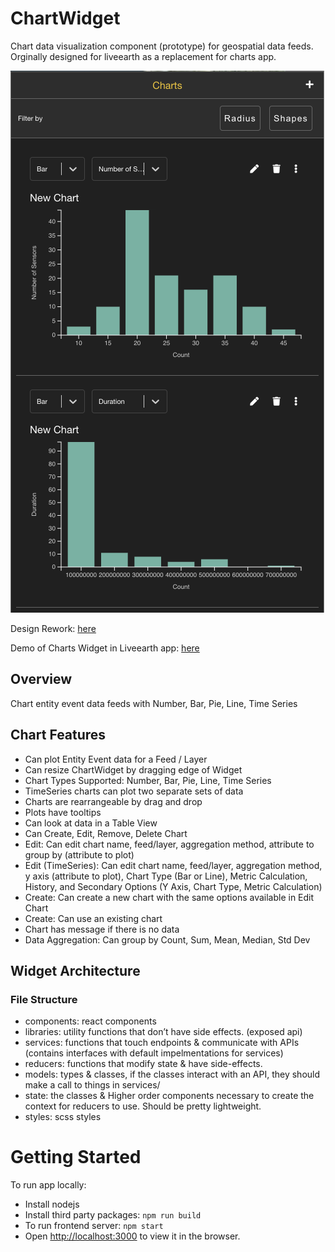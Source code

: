 
# ChartWidget
Chart data visualization component (prototype) for geospatial data feeds. Orginally designed for liveearth as a replacement for charts app.

![Charts Example UI](./media/ChartExampleUI.png)

Design Rework: [here](https://docs.google.com/presentation/d/1XuBSfyKTM-RdB8HzKc5j1Ga_krAomEZZXqDqXoEVPqo/edit?usp=sharing)

Demo of Charts Widget in Liveearth app: [here](https://drive.google.com/file/d/19Vsk0IXWofrrRB2lrHm07c0SLMpBVQHm/view?usp=share_link) 


## Overview
Chart entity event data feeds with Number, Bar, Pie, Line, Time Series

## Chart Features

- Can plot Entity Event data for a Feed / Layer
- Can resize ChartWidget by dragging edge of Widget
- Chart Types Supported: Number, Bar, Pie, Line, Time Series
- TimeSeries charts can plot two separate sets of data
- Charts are rearrangeable by drag and drop
- Plots have tooltips 
- Can look at data in a Table View
- Can Create, Edit, Remove, Delete Chart
- Edit: Can edit chart name, feed/layer, aggregation method, attribute to group by (attribute to plot)
- Edit (TimeSeries): Can edit chart name, feed/layer, aggregation method, y axis (attribute to plot), Chart Type (Bar or Line), Metric Calculation, History, and Secondary Options (Y Axis, Chart Type, Metric Calculation)
- Create: Can create a new chart with the same options available in Edit Chart
- Create: Can use an existing chart 
- Chart has message if there is no data 
- Data Aggregation: Can group by Count, Sum, Mean, Median, Std Dev

## Widget Architecture

### File Structure 
- components: react components 
- libraries:  utility functions that don’t have side effects. (exposed api)
- services:  functions that touch endpoints & communicate with APIs (contains interfaces with default impelmentations for services)
- reducers:  functions that modify state & have side-effects.
- models:  types & classes, if the classes interact with an API, they should make a call to things in services/
- state: the classes & Higher order components necessary to create the context for reducers to use. Should be pretty lightweight. 
- styles: scss styles

# Getting Started 

To run app locally:

- Install nodejs
- Install third party packages: `npm run build`
- To run frontend server: `npm start`
- Open [http://localhost:3000](http://localhost:3000) to view it in the browser.
